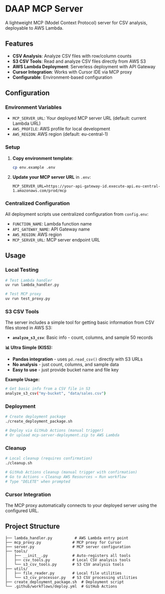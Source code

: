 # DAAP MCP Server

A lightweight MCP (Model Context Protocol) server for CSV analysis, deployable to AWS Lambda.

## Features

- **CSV Analysis**: Analyze CSV files with row/column counts
- **S3 CSV Tools**: Read and analyze CSV files directly from AWS S3
- **AWS Lambda Deployment**: Serverless deployment with API Gateway
- **Cursor Integration**: Works with Cursor IDE via MCP proxy
- **Configurable**: Environment-based configuration

## Configuration

### Environment Variables

- `MCP_SERVER_URL`: Your deployed MCP server URL (default: current Lambda URL)
- `AWS_PROFILE`: AWS profile for local development
- `AWS_REGION`: AWS region (default: eu-central-1)

### Setup

1. **Copy environment template**:
   ```bash
   cp env.example .env
   ```

2. **Update your MCP server URL** in `.env`:
   ```
   MCP_SERVER_URL=https://your-api-gateway-id.execute-api.eu-central-1.amazonaws.com/prod/mcp
   ```

### Centralized Configuration

All deployment scripts use centralized configuration from `config.env`:

- `FUNCTION_NAME`: Lambda function name
- `API_GATEWAY_NAME`: API Gateway name
- `AWS_REGION`: AWS region
- `MCP_SERVER_URL`: MCP server endpoint URL

## Usage

### Local Testing

```bash
# Test Lambda handler
uv run lambda_handler.py

# Test MCP proxy
uv run test_proxy.py
```

### S3 CSV Tools

The server includes a simple tool for getting basic information from CSV files stored in AWS S3:

- **`analyze_s3_csv`**: Basic info - count, columns, and sample 50 records

**📊 Ultra Simple (KISS):**
- **Pandas integration** - uses `pd.read_csv()` directly with S3 URLs
- **No analysis** - just count, columns, and sample data
- **Easy to use** - just provide bucket name and file key

**Example Usage:**
```bash
# Get basic info from a CSV file in S3
analyze_s3_csv("my-bucket", "data/sales.csv")
```

### Deployment

```bash
# Create deployment package
./create_deployment_package.sh

# Deploy via GitHub Actions (manual trigger)
# Or upload mcp-server-deployment.zip to AWS Lambda
```

### Cleanup

```bash
# Local cleanup (requires confirmation)
./cleanup.sh

# GitHub Actions cleanup (manual trigger with confirmation)
# Go to Actions → Cleanup AWS Resources → Run workflow
# Type "DELETE" when prompted
```

### Cursor Integration

The MCP proxy automatically connects to your deployed server using the configured URL.

## Project Structure

```
├── lambda_handler.py          # AWS Lambda entry point
├── mcp_proxy.py              # MCP proxy for Cursor
├── server.py                 # MCP server configuration
├── tools/
│   ├── __init__.py           # Auto-registers all tools
│   ├── csv_tools.py          # Local CSV analysis tools
│   └── s3_csv_tools.py       # S3 CSV analysis tools
├── utils/
│   ├── file_reader.py        # Local file utilities
│   └── s3_csv_processor.py   # S3 CSV processing utilities
├── create_deployment_package.sh  # Deployment script
└── .github/workflows/deploy.yml  # GitHub Actions
```
